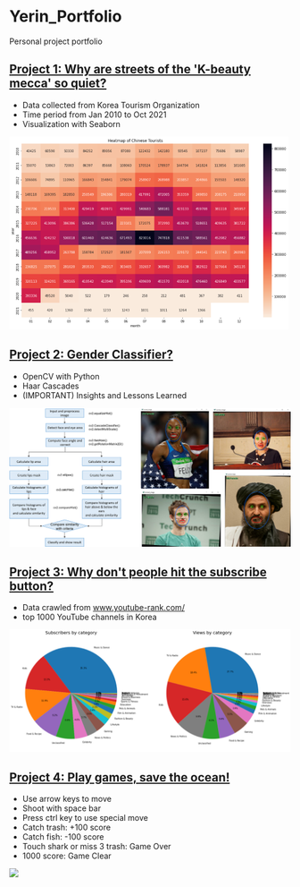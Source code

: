 # Yerin_Portfolio
Personal project portfolio

## [Project 1: Why are streets of the 'K-beauty mecca' so quiet?](https://github.com/YerinS/Yerin_Portfolio/blob/main/COVID_Tourist.ipynb)
- Data collected from Korea Tourism Organization
- Time period from Jan 2010 to Oct 2021
- Visualization with Seaborn

![](images/covid19_heatmap.png)


## [Project 2: Gender Classifier?](https://github.com/YerinS/Yerin_Portfolio/blob/main/Gender%20Classifier.ipynb)
- OpenCV with Python
- Haar Cascades
- (IMPORTANT) Insights and Lessons Learned

![](images/gender_classifier.png)


## [Project 3: Why don't people hit the subscribe button?](https://github.com/YerinS/Yerin_Portfolio/blob/main/YouTube_Subscribe.ipynb)
- Data crawled from www.youtube-rank.com/
- top 1000 YouTube channels in Korea

![](/images/piechart.png)


## [Project 4: Play games, save the ocean!](https://github.com/YerinS/Yerin_Portfolio/blob/main/PyShooting/PyShooting)
- Use arrow keys to move
- Shoot with space bar
- Press ctrl key to use special move
- Catch trash: +100 score 
- Catch fish: -100 score
- Touch shark or miss 3 trash: Game Over
- 1000 score: Game Clear

![](/images/save_the_ocean.gif)
